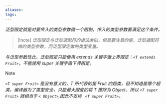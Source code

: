 ```yaml
---
aliases: 
tags: 
---
```


_泛型限定就是对要传入的类型参数做一个限制，传入的类型参数要满足这个条件。_

> [!note] _泛型限定与泛型通配符的语法类似，但是要注意的使，泛型通配符做的类型参数，而泛型限定做的类型变量。_

_与泛型参数性比，泛型限定只能使用 extends 关键字做上界限定：`<T extends Fruit>`，不能使用 super 关键字做下界限定。_

> [!note]
>
> _`<T super Fruit>` 是没有意义的，T 所代表的是 Fruit 的超类，但不知道是哪个超类，编译器为了类型安全，只能最大限度的将 T 擦除为 Object，所以 `<T super Fruit>` 就相当于 `< Object>`,因此不支持 ` <T super Fruit>`。_
